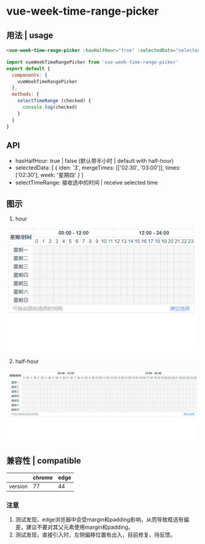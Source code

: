 # vue-week-time-range-picker

## 用法 | usage
```html
<vue-week-time-range-picker :hasHalfHour="true" :selectedData="selectedData" @selectTimeRange="selectTimeRange" />
```

```js
import vueWeekTimeRangePicker from 'vue-week-time-range-picker'
export default {
  components: {
    vueWeekTimeRangePicker
  },
  methods: {
    selectTimeRange (checked) {
      console.log(checked)
    }
  }
}
```

## API

- hasHalfHour: true | false (默认带半小时 | default with half-hour)
- selectedData: [
    {
      iden: '3',
      mergeTimes: [['02:30', '03:00']],
      times: ['02:30'],
      week: '星期四'
    }
  ]
- selectTimeRange: 接收选中的时间 | receive selected time

## 图示

1. hour
<img src="./src/assets/hour.gif">

2. half-hour
<img src="./src/assets/halfhour.gif">


## 兼容性 | compatible
|          | chrome |  edge  |
|  ----    |  ----  |  ----  |
| version  |   77   |   44   |

### 注意
1. 测试发现，edge浏览器中会受margin和padding影响，从而导致框选有偏差，建议不要对其父元素使用margin和padding。
2. 测试发现，直接引入时，左侧偏移位置有出入，目前修复，待反馈。
